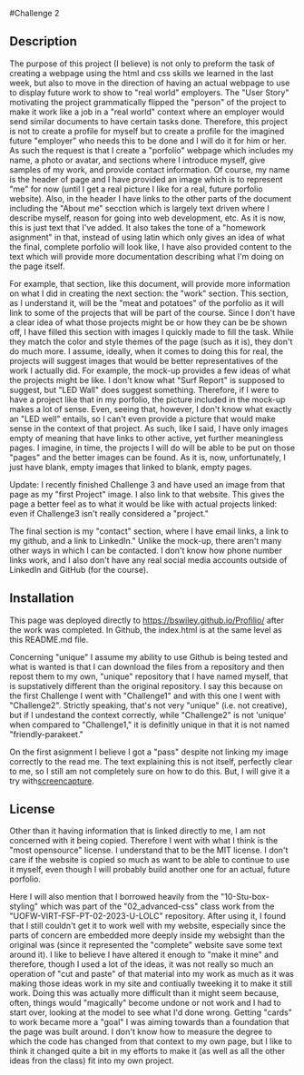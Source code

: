 #Challenge 2
## Description
The purpose of this project (I believe) is not only to preform the task of creating a webpage using the html and css skills we learned in the last week, but also to move in the direction of having an actual webpage to use to display future work to show to "real world" employers.  The "User Story" motivating the project grammatically flipped the "person" of the project to make it work like a job in a "real world" context where an employer would send similar documents to have certain tasks done.  Therefore, this project is not to create a profile for myself but to create a profile for the imagined future "employer" who needs this to be done and I will do it for him or her.  As such the request is that I create a "porfolio" webpage which includes my name, a photo or avatar, and sections where I introduce myself, give samples of my work, and provide contact information.  Of course, my name is the header of page and I have provided an image which is to represent "me" for now (until I get a real picture I like for a real, future porfolio website).  Also, in the header I have links to the other parts of the document including the "About me" secction which is largely text driven where I describe myself, reason for going into web development, etc.  As it is now, this is just text that I've added.  It also takes the tone of a "homework asignment" in that, instead of using latin which only gives an idea of what the final, complete porfolio will look like, I have also provided content to the text which will provide more documentation describing what I'm doing on the page itself.

For example, that section, like this document, will provide more information on what I did in creating the next section: the "work" section.  This section, as I understand it, will be the "meat and potatoes" of the porfolio as it will link to some of the projects that will be part of the course.  Since I don't have a clear idea of what those projects might be or how they can be be shown off, I have filled this section with images I quickly made to fill the task.  While they match the color and style themes of the page (such as it is), they don't do much more.  I assume, ideally, when it comes to doing this for real, the projects will suggest images that would be better representatives of the work I actually did.  For example, the mock-up provides a few ideas of what the projects might be like.  I don't know what "Surf Report" is supposed to suggest, but "LED Wall" does suggest something.  Therefore, if I were to have a project like that in my porfolio, the picture included in the mock-up makes a lot of sense.  Even, seeing that, however, I don't know what exactly an "LED well" entails, so I can't even provide a picture that would make sense in the context of that project.  As such, like I said, I have only images empty of meaning that have links to other active, yet further meaningless pages.  I imagine, in time, the projects I will do will be able to be put on those "pages" and the better images can be found.  As it is, now, unfortunately, I just have blank, empty images that linked to blank, empty pages.

Update: I recently finished Challenge 3 and have used an image from that page as my "first Project" image.  I also link to that website.  This gives the page a better feel as to what it would be like with actual projects linked: even if Challenge3 isn't really considered a "project."  

The final section is my "contact" section, where I have email links, a link to my github, and a link to LinkedIn."  Unlike the mock-up, there aren't many other ways in which I can be contacted.  I don't know how phone number links work, and I also don't have any real social media accounts outside of LinkedIn and GitHub (for the course).

## Installation
This page was deployed directly to https://bswiley.github.io/Profilio/ after the work was completed.  In Github, the index.html is at the same level as this README.md file.

Concerning "unique" I assume my ability to use Github is being tested and what is wanted is that I can download the files from a repository and then repost them to my own, "unique" repository that I have named myself, that is supstatively different than the original repository.  I say this because on the first Challenge I went with "Challenge1" and with this one I went with "Challenge2".  Strictly speaking, that's not very "unique" (i.e. not creative), but if I undestand the context correctly, while "Challenge2" is not 'unique' when compared to "Challenge1," it is definitly unique in that it is not named "friendly-parakeet."

 On the first asignment I believe I got a "pass" despite not linking my image correctly to the read me.  The text explaining this is not itself, perfectly clear to me, so I still am not completely sure on how to do this. But, I will give it a try with[screencapture](./screencapture.png).

## License
Other than it having information that is linked directly to me, I am not concerned with it being copied. Therefore I went with what I think is the "most opensource" license.  I understand that to be the MIT license.  I don't care if the website is copied so much as want to be able to continue to use it myself, even though I will probably build another one for an actual, future porfolio. 

Here I will also mention that I borrowed heavily from the "10-Stu-box-styling" which was part of the "02_advanced-css" class work from the "UOFW-VIRT-FSF-PT-02-2023-U-LOLC" repository.  After using it, I found that I still couldn't get it to work well with my website, especially since the parts of concern are embedded more deeply inside my websight than the original was (since it represented the "complete" website save some text around it).  I like to believe I have altered it enough to "make it mine" and therefore, though I used a lot of the ideas, it was not really so much an operation of "cut and paste" of that material into my work as much as it was making those ideas work in my site and contiually tweeking it to make it still work.  Doing this was actually more difficult than it might seem because, often, things would "magically" become undone or not work and I had to start over, looking at the model to see what I'd done wrong. Getting "cards" to work became more a "goal" I was aiming towards than a foundation that the page was built around.   I don't know how to measure the degree to which the code has changed from that context to my own page, but I like to think it changed quite a bit in my efforts to make it (as well as all the other ideas fron the class) fit into my own project. 
